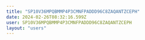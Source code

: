 ```yaml
---
title: "SP10V36MPQBMMP4P3CMNFPADDD96C8ZAQANTZCEPH"
date: 2024-02-26T08:32:16.599Z
user: SP10V36MPQBMMP4P3CMNFPADDD96C8ZAQANTZCEPH
layout: "users"
---
```

    